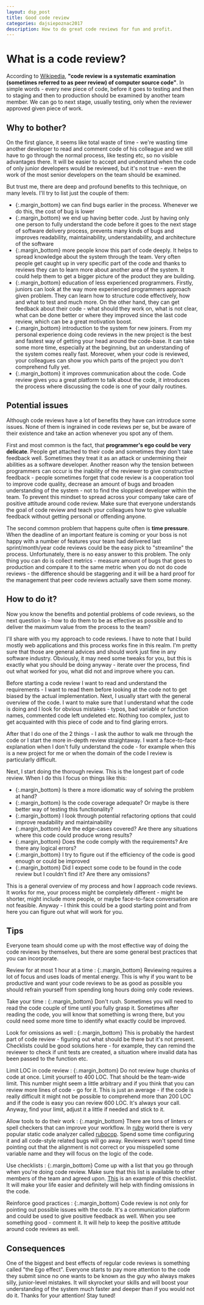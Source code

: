 ```yaml
---
layout: dsp_post
title: Good code review
categories: dajsiepoznac2017 
description: How to do great code reviews for fun and profit.
---
```


# What is a code review?

According to [Wikipedia](https://en.wikipedia.org/wiki/Code_review), __"code review is a systematic examination (sometimes referred to as peer review) of computer source code"__. 
In simple words - every new piece of code, before it goes to testing and then to staging and then to production should be examined by another team member. We can go to next stage, usually testing, only when the reviewer approved given piece of work.

## Why to bother?

On the first glance, it seems like total waste of time - we're wasting time another developer to read and comment code of his colleague and we still have to go through the normal process, like testing etc, so no visible advantages there. It will be easier to accept and understand when the code of only junior developers would be reviewed, but it's not true - even the work of the most senior developers on the team should be examined.

But trust me, there are deep and profound benefits to this technique, on many levels. I'll try to list just the couple of them:
- {:.margin_bottom} we can find bugs earlier in the process. Whenever we do this, the cost of bug is lower
- {:.margin_bottom} we end up having better code. Just by having only one person to fully understand the code before it goes to the next stage of software delivery process, prevents many kinds of bugs and improves readability, maintainability, understandability, and architecture of the software
- {:.margin_bottom} more people know this part of code deeply. It helps to spread knowledge about the system through the team. Very often people get caught up in very specific part of the code and thanks to reviews they can to learn more about another area of the system. It could help them to get a bigger picture of the product they are building.
- {:.margin_bottom} education of less experienced programmers. Firstly, juniors can look at the way more experienced programmers approach given problem. They can learn how to structure code effectively, how and what to test and much more. On the other hand, they can get feedback about their code - what should they work on, what is not clear, what can be done better or where they improved since the last code review, which can be a great motivation boost. 
- {:.margin_bottom} introduction to the system for new joiners. From my personal experience doing code reviews in the new project is the best and fastest way of getting your head around the code-base. It can take some more time, especially at the beginning, but an understanding of the system comes really fast. Moreover, when your code is reviewed, your colleagues can show you which parts of the project you don't comprehend fully yet. 
- {:.margin_bottom} it improves communication about the code. Code review gives you a great platform to talk about the code, it introduces the process where discussing the code is one of your daily routines.

## Potential issues

Although code reviews have a lot of benefits they have can introduce some issues. None of them is ingrained in code reviews per se, but be aware of their existence and take an action whenever you spot any of them.

First and most common is the fact, that __programmer's ego could be very delicate__. People get attached to their code and sometimes they don't take feedback well. Sometimes they treat it as an attack or undermining their abilities as a software developer. Another reason why the tension between programmers can occur is the inability of the reviewer to give constructive feedback - people sometimes forget that code review is a cooperation tool to improve code quality, decrease an amount of bugs and broaden understanding of the system - not to find the sloppiest developer within the team. 
To prevent this mindset to spread across your company take care of positive attitude around code review. Make sure that everyone understands the goal of code review and teach your colleagues how to give valuable feedback without getting personal or offending anyone. 

The second common problem that happens quite often is __time pressure__. When the deadline of an important feature is coming or your boss is not happy with a number of features your team had delivered last sprint/month/year code reviews could be the easy pick to "streamline" the process. Unfortunately, there is no easy answer to this problem. The only thing you can do is collect metrics - measure amount of bugs that goes to production and compare it to the same metric when you do not do code reviews - the difference should be staggering and it will be a hard proof for the management that peer code reviews actually save them some money.

## How to do it?

Now you know the benefits and potential problems of code reviews, so the next question is - how to do them to be as effective as possible and to deliver the maximum value from the process to the team?

I'll share with you my approach to code reviews. I have to note that I build mostly web applications and this process works fine in this realm. I'm pretty sure that those are general advices and should work just fine in any software industry. Obviously, it may need some tweaks for you, but this is exactly what you should be doing anyway - iterate over the process, find out what worked for you, what did not and improve where you can.

Before starting a code review I want to read and understand the requirements - I want to read them before looking at the code not to get biased by the actual implementation. Next, I usually start with the general overview of the code. I want to make sure that I understand what the code is doing and I look for obvious mistakes - typos, bad variable or function names, commented code left undeleted etc. Nothing too complex, just to get acquainted with this piece of code and to find glaring errors. 

After that I do one of the 2 things - I ask the author to walk me through the code or I start the more in-depth review straightaway. I want a face-to-face explanation when I don't fully understand the code - for example when this is a new project for me or when the domain of the code I review is particularly difficult.

Next, I start doing the thorough review. This is the longest part of code review. When I do this I focus on things like this:
- {:.margin_bottom} Is there a more idiomatic way of solving the problem at hand?
- {:.margin_bottom} Is the code coverage adequate? Or maybe is there better way of testing this functionality?
- {:.margin_bottom} I look through potential refactoring options that could improve readability and maintainability
- {:.margin_bottom} Are the edge-cases covered? Are there any situations where this code could produce wrong results?
- {:.margin_bottom} Does the code comply with the requirements? Are there any logical errors?
- {:.margin_bottom} I try to figure out if the efficiency of the code is good enough or could be improved
- {:.margin_bottom} Did I expect some code to be found in the code review but I couldn't find it? Are there any omissions?

This is a general overview of my process and how I approach code reviews. It works for me, your process might be completely different - might be shorter, might include more people, or maybe face-to-face conversation are not feasible. Anyway - I think this could be a good starting point and from here you can figure out what will work for you.

## Tips

Everyone team should come up with the most effective way of doing the code reviews by themselves, but there are some general best practices that you can incorporate.

Review for at most 1 hour at a time
: {:.margin_bottom} Reviewing requires a lot of focus and uses loads of mental energy. This is why if you want to be productive and want your code reviews to be as good as possible you should refrain yourself from spending long hours doing only code reviews.  

Take your time
: {:.margin_bottom} Don't rush. Sometimes you will need to read the code couple of time until you fully grasp it. Sometimes after reading the code, you will know that something is wrong there, but you could need some more time to identify what exactly could be improved. 

Look for omissions as well
: {:.margin_bottom} This is probably the hardest part of code review - figuring out what should be there but it's not present. Checklists could be good solutions here - for example, they can remind the reviewer to check if unit tests are created, a situation where invalid data has been passed to the function etc.

Limit LOC in code review
: {:.margin_bottom} Do not review huge chunks of code at once. Limit yourself to 400 LOC. That should be the team-wide limit. This number might seem a little arbitrary and if you think that you can review more lines of code - go for it. This is just an average - if the code is really difficult it might not be possible to comprehend more than 200 LOC and if the code is easy you can review 600 LOC. It's always your call. Anyway, find your limit, adjust it a little if needed and stick to it. 

Allow tools to do their work
: {:.margin_bottom} There are tons of linters or spell checkers that can improve your workflow. In [ruby](https://www.ruby-lang.org/) world there is very popular static code analyzer called [rubocop](http://batsov.com/rubocop/). Spend some time configuring it and all code-style related bugs will go away. Reviewers won't spend time pointing out that the alignment is not correct or you misspelled some variable name and they will focus on the logic of the code. 

Use checklists
: {:.margin_bottom} Come up with a list that you go through when you're doing code review. Make sure that this list is available to other members of the team and agreed upon. [This](https://blog.fogcreek.com/increase-defect-detection-with-our-code-review-checklist-example/) is an example of this checklist. It will make your life easier and definitely will help with finding omissions in the code.

Reinforce good practices
: {:.margin_bottom} Code review is not only for pointing out possible issues with the code. It's a communication platform and could be used to give positive feedback as well. When you see something good - comment it. It will help to keep the positive attitude around code reviews as well.


## Consequences

One of the biggest and best effects of regular code reviews is something called "the Ego effect". Everyone starts to pay more attention to the code they submit since no one wants to be known as the guy who always makes silly, junior-level mistakes. It will skyrocket your skills and will boost your understanding of the system much faster and deeper than if you would not do it. Thanks for your attention! Stay tuned!
